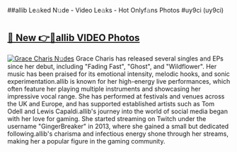 ##allib Le𝚊ked N𝚞de - Video Le𝚊ks - Hot Onlyf𝚊ns Photos #uy9ci (uy9ci)

# <h2><a href="https://mediaupload.pro?title=allib&ref=9FEB">🔗 New 👉🔴allib VIDEO Photos</a></h2>

[![Grace Charis N𝚞des](https://i.imgur.com/rIISA9y.gif)](https://mediaupload.pro?title=allib&ref=9FEB)
Grace Charis has released several singles and EPs since her debut, including "Fading Fast", "Ghost", and "Wildflower". Her music has been praised for its emotional intensity, melodic hooks, and sonic experimentation.allib is known for her high-energy live performances, which often feature her playing multiple instruments and showcasing her impressive vocal range. She has performed at festivals and venues across the UK and Europe, and has supported established artists such as Tom Odell and Lewis Capaldi.allib's journey into the world of social media began with her love for gaming. She started streaming on Twitch under the username "GingerBreaker" in 2013, where she gained a small but dedicated following.allib's charisma and infectious energy shone through her streams, making her a popular figure in the gaming community.